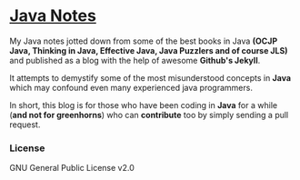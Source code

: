 # [Java Notes](http://java.ramswaroop.me)

My Java notes jotted down from some of the best books in Java __(OCJP Java, Thinking in Java,
Effective Java, Java Puzzlers and of course JLS)__ and published as a blog with the help of awesome
__Github's Jekyll__.

It attempts to demystify some of the most misunderstood concepts in **Java** which may confound
even many experienced java programmers.

In short, this blog is for those who have been coding in **Java** for a while (**and not for greenhorns**) who
can **contribute** too by simply sending a pull request.

### License
GNU General Public License v2.0
